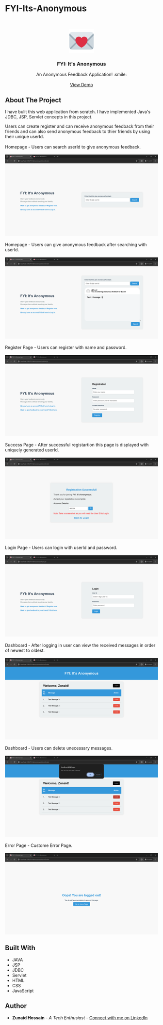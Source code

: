 # FYI-Its-Anonymous
<br/>
<p align="center">
  <a href="https://github.com/zunaidhossain/FYI-Its-Anonymous/">
    <img src="images/FYI-Its-Anonymous-Logo.png" alt="Logo" width="80" height="80">
  </a>

  <h3 align="center">FYI: It's Anonymous</h3>

  <p align="center">
    An Anonymous Feedback Application! :smile:
    <br/>
    <br/>
    <a href="https://github.com/zunaidhossain/FYI-Its-Anonymous">View Demo</a>
  </p>
</p>


## About The Project

I have bulit this web application from scratch. I have implemented Java's JDBC, JSP, Servlet concepts in this project. 

Users can create register and can receive anonymous feedback from their friends and can also send anonymous feedback to thier friends by using their unique userId.
<br/>
<br/>
Homepage - Users can search userId to give anonymous feedback. 
<br/>
<br/>
![Screen Shot](images/FYI-Its-Anonymous-Home.png)
<br/>
<br/>
Homepage - Users can give anonymous feedback after searching with userId. 
<br/>
<br/>
![Screen Shot](images/FYI-Its-Anonymous-Give-Feedback.png)
<br/>
<br/>
Register Page - Users can register with name and password. 
<br/>
<br/>
![Screen Shot](images/FYI-Its-Anonymous-Register.png)
<br/>
<br/>
Success Page - After successful registartion this page is displayed with uniquely generated userId. 
<br/>
<br/>
![Screen Shot](images/FYI-Its-Anonymous-Success.png)
<br/>
<br/>
Login Page - Users can login with userId and password. 
<br/>
<br/>
![Screen Shot](images/FYI-Its-Anonymous-Login.png)
<br/>
<br/>
Dashboard - After logging in user can view the received messages in order of newest to oldest. 
<br/>
<br/>
![Screen Shot](images/FYI-Its-Anonymous-Dashboard.png)
<br/>
<br/>
Dashboard - Users can delete unecessary messages. 
<br/>
<br/>
![Screen Shot](images/FYI-Its-Anonymous-Delete.png)
<br/>
<br/>
Error Page - Custome Error Page. 
<br/>
<br/>
![Screen Shot](images/FYI-Its-Anonymous-ErrorPage.png)


## Built With

* JAVA 
* JSP
* JDBC
* Servlet
* HTML
* CSS
* JavaScript


## Author

* **Zunaid Hossain** - *A Tech Enthusiast* - [Connect with me on LinkedIn](https://www.linkedin.com/in/zunaid-hossain-70b891235/)

